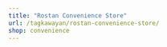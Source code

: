```yaml
---
title: "Rostan Convenience Store"
url: /tagkawayan/rostan-convenience-store/
shop: convenience
---
```

